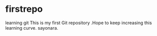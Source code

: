 # firstrepo
learning git
This is my first Git repository .Hope to keep increasing this learning curve.
sayonara.
